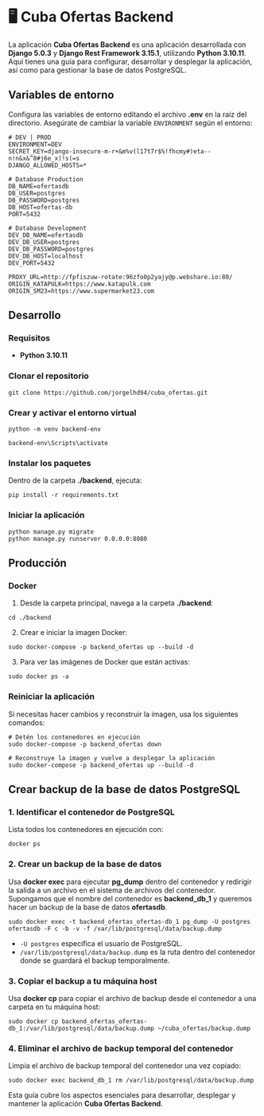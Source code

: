 # 🖥️ Cuba Ofertas Backend

La aplicación **Cuba Ofertas Backend** es una aplicación desarrollada con **Django 5.0.3** y **Django Rest Framework 3.15.1**, utilizando **Python 3.10.11**. Aquí tienes una guía para configurar, desarrollar y desplegar la aplicación, así como para gestionar la base de datos PostgreSQL.

## Variables de entorno

Configura las variables de entorno editando el archivo **.env** en la raíz del directorio. Asegúrate de cambiar la variable `ENVIRONMENT` según el entorno:

```
# DEV | PROD
ENVIRONMENT=DEV
SECRET_KEY=django-insecure-m-r+&m%v(l17t7r$%!fhcmy#)eta--n!n&x&^8#j6e_x)!s(=s
DJANGO_ALLOWED_HOSTS=*

# Database Production
DB_NAME=ofertasdb
DB_USER=postgres
DB_PASSWORD=postgres
DB_HOST=ofertas-db
PORT=5432

# Database Development
DEV_DB_NAME=ofertasdb
DEV_DB_USER=postgres
DEV_DB_PASSWORD=postgres
DEV_DB_HOST=localhost
DEV_PORT=5432

PROXY_URL=http://fpfiszuw-rotate:96zfo0p2yajy@p.webshare.io:80/
ORIGIN_KATAPULK=https://www.katapulk.com
ORIGIN_SM23=https://www.supermarket23.com
```

## Desarrollo

### Requisitos

- **Python 3.10.11**

### Clonar el repositorio

```
git clone https://github.com/jorgelhd94/cuba_ofertas.git
```

### Crear y activar el entorno virtual

```
python -m venv backend-env
```

```
backend-env\Scripts\activate
```

### Instalar los paquetes

Dentro de la carpeta **./backend**, ejecuta:

```
pip install -r requirements.txt
```

### Iniciar la aplicación

```
python manage.py migrate
python manage.py runserver 0.0.0.0:8080
```

## Producción

### Docker

1. Desde la carpeta principal, navega a la carpeta **./backend**:

```
cd ./backend
```

2. Crear e iniciar la imagen Docker:

```
sudo docker-compose -p backend_ofertas up --build -d
```

3. Para ver las imágenes de Docker que están activas:

```
sudo docker ps -a
```

### Reiniciar la aplicación

Si necesitas hacer cambios y reconstruir la imagen, usa los siguientes comandos:

```
# Detén los contenedores en ejecución
sudo docker-compose -p backend_ofertas down

# Reconstruye la imagen y vuelve a desplegar la aplicación
sudo docker-compose -p backend_ofertas up --build -d
```

## Crear backup de la base de datos PostgreSQL

### 1. Identificar el contenedor de PostgreSQL

Lista todos los contenedores en ejecución con:

```
docker ps
```

### 2. Crear un backup de la base de datos

Usa **docker exec** para ejecutar **pg_dump** dentro del contenedor y redirigir la salida a un archivo en el sistema de archivos del contenedor. Supongamos que el nombre del contenedor es **backend_db_1** y queremos hacer un backup de la base de datos **ofertasdb**.

```
sudo docker exec -t backend_ofertas_ofertas-db_1 pg_dump -U postgres ofertasdb -F c -b -v -f /var/lib/postgresql/data/backup.dump
```

* `-U postgres` especifica el usuario de PostgreSQL.
* `/var/lib/postgresql/data/backup.dump` es la ruta dentro del contenedor donde se guardará el backup temporalmente.

### 3. Copiar el backup a tu máquina host

Usa **docker cp** para copiar el archivo de backup desde el contenedor a una carpeta en tu máquina host:

```
sudo docker cp backend_ofertas_ofertas-db_1:/var/lib/postgresql/data/backup.dump ~/cuba_ofertas/backup.dump
```

### 4. Eliminar el archivo de backup temporal del contenedor

Limpia el archivo de backup temporal del contenedor una vez copiado:

```
sudo docker exec backend_db_1 rm /var/lib/postgresql/data/backup.dump
```

Esta guía cubre los aspectos esenciales para desarrollar, desplegar y mantener la aplicación **Cuba Ofertas Backend**.
